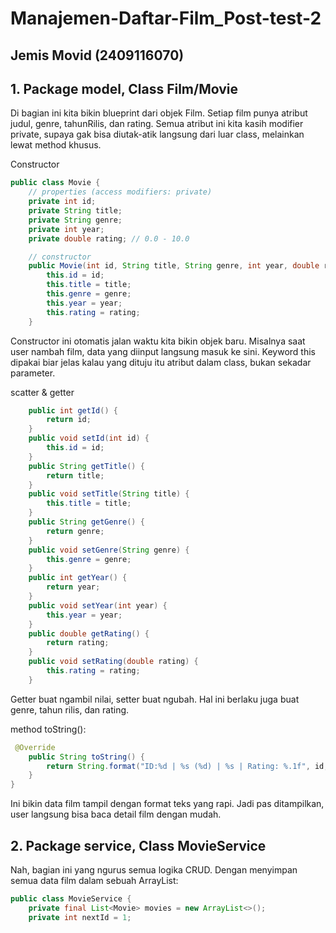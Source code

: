 # Manajemen-Daftar-Film_Post-test-2
## Jemis Movid (2409116070)

## 1. Package model, Class Film/Movie

Di bagian ini kita bikin blueprint dari objek Film. Setiap film punya atribut judul, genre, tahunRilis, dan rating.
Semua atribut ini kita kasih modifier private, supaya gak bisa diutak-atik langsung dari luar class, melainkan lewat method khusus.

Constructor
```java
public class Movie {
    // properties (access modifiers: private)
    private int id;
    private String title;
    private String genre;
    private int year;
    private double rating; // 0.0 - 10.0

    // constructor
    public Movie(int id, String title, String genre, int year, double rating) {
        this.id = id;
        this.title = title;
        this.genre = genre;
        this.year = year;
        this.rating = rating;
    }
```
Constructor ini otomatis jalan waktu kita bikin objek baru. Misalnya saat user nambah film, data yang diinput langsung masuk ke sini. 
Keyword this dipakai biar jelas kalau yang dituju itu atribut dalam class, bukan sekadar parameter.

scatter & getter
``` java
    public int getId() {
        return id;
    }
    public void setId(int id) {
        this.id = id;
    }
    public String getTitle() {
        return title;
    }
    public void setTitle(String title) {
        this.title = title;
    }
    public String getGenre() {
        return genre;
    }
    public void setGenre(String genre) {
        this.genre = genre;
    }
    public int getYear() {
        return year;
    }
    public void setYear(int year) {
        this.year = year;
    }
    public double getRating() {
        return rating;
    }
    public void setRating(double rating) {
        this.rating = rating;
    }
```
Getter buat ngambil nilai, setter buat ngubah. Hal ini berlaku juga buat genre, tahun rilis, dan rating.

method toString():
``` java
 @Override
    public String toString() {
        return String.format("ID:%d | %s (%d) | %s | Rating: %.1f", id, title, year, genre, rating);
    }
}
```
Ini bikin data film tampil dengan format teks yang rapi. Jadi pas ditampilkan, user langsung bisa baca detail film dengan mudah.

## 2. Package service, Class MovieService

Nah, bagian ini yang ngurus semua logika CRUD. Dengan menyimpan semua data film dalam sebuah ArrayList:
``` java
public class MovieService {
    private final List<Movie> movies = new ArrayList<>();
    private int nextId = 1;
```

